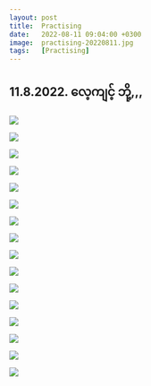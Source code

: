 ```yaml
---
layout: post
title:  Practising
date:   2022-08-11 09:04:00 +0300
image:  practising-20220811.jpg
tags:   [Practising]
---
```

## 11.8.2022. ​လေ့ကျင့် ဘို့,,,

![]({{site.baseurl}}/img/practising-20220811/01.jpg)

![]({{site.baseurl}}/img/practising-20220811/02.jpg)

![]({{site.baseurl}}/img/practising-20220811/03.jpg)

![]({{site.baseurl}}/img/practising-20220811/04.jpg)

![]({{site.baseurl}}/img/practising-20220811/05.jpg)

![]({{site.baseurl}}/img/practising-20220811/06.jpg)

![]({{site.baseurl}}/img/practising-20220811/07.jpg)

![]({{site.baseurl}}/img/practising-20220811/08.jpg)

![]({{site.baseurl}}/img/practising-20220811/09.jpg)

![]({{site.baseurl}}/img/practising-20220811/10.jpg)

![]({{site.baseurl}}/img/practising-20220811/11.jpg)

![]({{site.baseurl}}/img/practising-20220811/12.jpg)

![]({{site.baseurl}}/img/practising-20220811/13.jpg)

![]({{site.baseurl}}/img/practising-20220811/14.jpg)

![]({{site.baseurl}}/img/practising-20220811/15.jpg)

![]({{site.baseurl}}/img/practising-20220811/16.jpg)
